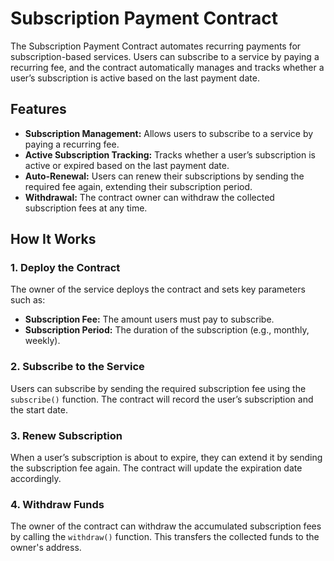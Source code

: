 # Subscription Payment Contract

The Subscription Payment Contract automates recurring payments for subscription-based services. Users can subscribe to a service by paying a recurring fee, and the contract automatically manages and tracks whether a user’s subscription is active based on the last payment date.

## Features

- **Subscription Management:** Allows users to subscribe to a service by paying a recurring fee.
- **Active Subscription Tracking:** Tracks whether a user’s subscription is active or expired based on the last payment date.
- **Auto-Renewal:** Users can renew their subscriptions by sending the required fee again, extending their subscription period.
- **Withdrawal:** The contract owner can withdraw the collected subscription fees at any time.

## How It Works

### 1. Deploy the Contract
The owner of the service deploys the contract and sets key parameters such as:
- **Subscription Fee:** The amount users must pay to subscribe.
- **Subscription Period:** The duration of the subscription (e.g., monthly, weekly).

### 2. Subscribe to the Service
Users can subscribe by sending the required subscription fee using the `subscribe()` function. The contract will record the user’s subscription and the start date.

### 3. Renew Subscription
When a user’s subscription is about to expire, they can extend it by sending the subscription fee again. The contract will update the expiration date accordingly.

### 4. Withdraw Funds
The owner of the contract can withdraw the accumulated subscription fees by calling the `withdraw()` function. This transfers the collected funds to the owner's address.

